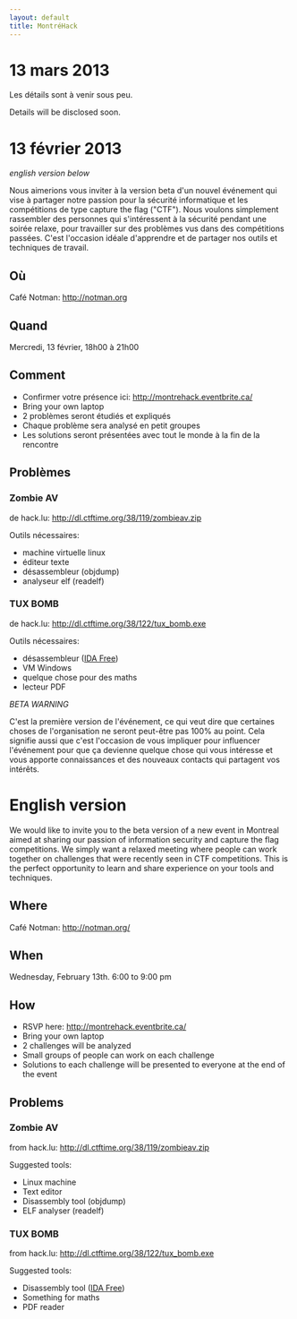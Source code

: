 ```yaml
---
layout: default
title: MontréHack
---
```

# 13 mars 2013

Les détails sont à venir sous peu.

Details will be disclosed soon.

# 13 février 2013

*english version below*

Nous aimerions vous inviter à la version beta d'un nouvel événement qui vise à partager notre passion pour la sécurité informatique et les compétitions de type capture the flag ("CTF"). Nous voulons simplement rassembler des personnes qui s'intéressent à la sécurité pendant une soirée relaxe, pour travailler sur des problèmes vus dans des compétitions passées. C'est l'occasion idéale d'apprendre et de partager nos outils et techniques de travail.

## Où
Café Notman: http://notman.org

## Quand
Mercredi, 13 février, 18h00 à 21h00

## Comment
* Confirmer votre présence ici: http://montrehack.eventbrite.ca/
* Bring your own laptop
* 2 problèmes seront étudiés et expliqués
* Chaque problème sera analysé en petit groupes
* Les solutions seront présentées avec tout le monde à la fin de la rencontre

## Problèmes

### Zombie AV
de hack.lu: http://dl.ctftime.org/38/119/zombieav.zip

Outils nécessaires:

* machine virtuelle linux
* éditeur texte
* désassembleur (objdump)
* analyseur elf (readelf)

### TUX BOMB
de hack.lu: http://dl.ctftime.org/38/122/tux_bomb.exe

Outils nécessaires:

* désassembleur ([IDA Free](http://out7.hex-rays.com/files/idafree50.exe))
* VM Windows
* quelque chose pour des maths
* lecteur PDF

*BETA WARNING*

C'est la première version de l'événement, ce qui veut dire que certaines choses de l'organisation ne seront peut-être pas 100% au point. Cela signifie aussi que c'est l'occasion de vous impliquer pour influencer l'événement pour que ça devienne quelque chose qui vous intéresse et vous apporte connaissances et des nouveaux contacts qui partagent vos intérêts.

# English version

We would like to invite you to the beta version of a new event in Montreal aimed at sharing our passion of information security and capture the flag competitions. We simply want a relaxed meeting where people can work together on challenges that were recently seen in CTF competitions. This is the perfect opportunity to learn and share experience on your tools and techniques.

## Where
Café Notman: http://notman.org/

## When
Wednesday, February 13th. 6:00 to 9:00 pm

## How
* RSVP here: http://montrehack.eventbrite.ca/
* Bring your own laptop
* 2 challenges will be analyzed
* Small groups of people can work on each challenge
* Solutions to each challenge will be presented to everyone at the end of the event

## Problems
### Zombie AV
from hack.lu: http://dl.ctftime.org/38/119/zombieav.zip

Suggested tools:

* Linux machine
* Text editor
* Disassembly tool (objdump)
* ELF analyser (readelf)

### TUX BOMB
from hack.lu: http://dl.ctftime.org/38/122/tux_bomb.exe

Suggested tools:

* Disassembly tool ([IDA Free](http://out7.hex-rays.com/files/idafree50.exe))
* Something for maths
* PDF reader
